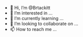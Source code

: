 - 👋 Hi, I’m @Brtackitt
- 👀 I’m interested in ...
- 🌱 I’m currently learning ...
- 💞️ I’m looking to collaborate on ...
- 📫 How to reach me ...

<!---
Brtackitt/Brtackitt is a ✨ special ✨ repository because its `README.md` (this file) appears on your GitHub profile.
You can click the Preview link to take a look at your changes.
--->
